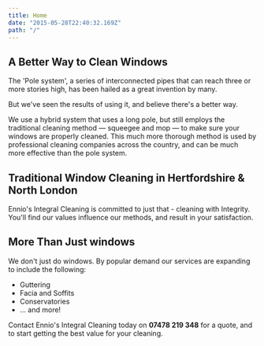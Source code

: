 ```yaml
---
title: Home
date: "2015-05-28T22:40:32.169Z"
path: "/"
---
```


## A Better Way to Clean Windows

The 'Pole system', a series of interconnected pipes that can reach three or more stories high, has been hailed as a great invention by many.

But we've seen the results of using it, and believe there's a better way.

We use a hybrid system that uses a long pole, but still employs the traditional cleaning method &mdash; squeegee and mop &mdash; to make sure your windows are properly cleaned. This much more thorough method is used by professional cleaning companies across the country, and can be much more effective than the pole system.

<div class="well" id="location">

## Traditional Window Cleaning in Hertfordshire & North London

Ennio's Integral Cleaning is committed to just that - cleaning with Integrity. You'll find our values influence our methods, and result in your satisfaction.

</div>

## More Than Just windows

We don't just do windows. By popular demand our services are expanding to include the following:

- Guttering
- Facia and Soffits
- Conservatories
- ... and more!

<div class="well well--contact">

Contact Ennio's Integral Cleaning today on <strong class="sensiblefont">07478 219 348</strong> for a quote, and to start getting the best value for your cleaning.

</div>
